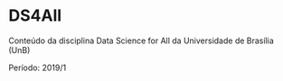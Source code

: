 # DS4All

Conteúdo da disciplina Data Science for All da Universidade de Brasília (UnB)

Período: 2019/1